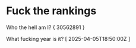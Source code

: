 # Fuck the rankings

Who the hell am I?
{ 30562891 }

What fucking year is it?
[ 2025-04-05T18:50:00Z ]
